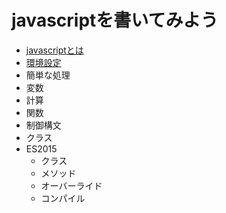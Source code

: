 # javascriptを書いてみよう

* [javascriptとは](javascriptとは.md)
* [環境設定](環境設定.md)
* 簡単な処理
* 変数
* 計算
* 関数
* 制御構文
* クラス
* ES2015
    * クラス
    * メソッド
    * オーバーライド
    * コンパイル